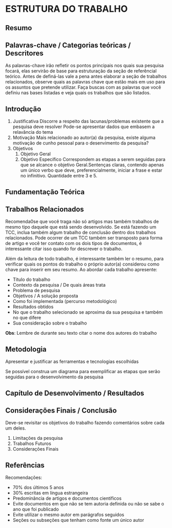 # ESTRUTURA DO TRABALHO

## Resumo

## Palavras-chave / Categorias teóricas / Descritores
As palavras-chave irão refletir os pontos principais nos quais sua pesquisa focará, elas servirão de base para estruturação da seção de referêncial teórico. Antes de definá-las vale a pena antes elaborar a seção de trabalhos relacionados, observe quais as palavras chave que estão mais em uso para os assuntos que pretende utilizar. Faça buscas com as palavras que você definiu nas bases listadas e veja quais os trabalhos que são listados.

## Introdução

1. Justificativa
Discorre a respeito das lacunas/problemas existente que a pesquisa deve resolver
Pode-se apresentar dados que embasem a relavância do tema
1. Motivação
Mais relacionado ao autor(a) da pesquisa, existe alguma motivação de cunho pessoal para o desenvimento da pesquisa?
1. Objetivos
    1. Objetivo Geral
    1. Objetivo Específico
        Correspondem as etapas a serem seguidas para que se alcance o objetivo Geral.Sentenças claras, contendo apenas um único verbo que deve, preferencialmente, iniciar a frase e estar no infinitivo. Quantidade entre 3 e 5.


## Fundamentação Teórica


## Trabalhos Relacionados

Recomenda0se que você traga não só artigos mas também  trabalhos de mesmo tipo daquele que está sendo desenvolvido. Se está fazendo um TCC, inclua também algum trabalho de conclusão dentro dos trabalhos relacionados. Pode ocorrer de um TCC também ser transposto para forma de artigo e você ter contato com os dois tipos de documentos, é interessante citar isso quando for descrever o trabalho.

Além da leitura de todo trabalho, é interessante também ler o resumo, para verificar quais os pontos do trabalho o próprio autor(a) considerou como chave para inserir em seu resumo. Ao abordar cada trabalho apresente: 
* Título do trabalho
* Contexto da pesquisa / De quais áreas trata
* Problema de pesquisa 
* Objetivos / A solução proposta
* Como foi implementada (percurso metodológico)
* Resultados obtidos
* No que o trabalho selecionado se aproxima da sua pesquisa e também no que difere
* Sua consideração sobre o trabalho


**Obs**: Lembre de durante seu texto citar o nome dos autores do trabalho


## Metodologia
Apresentar e justificar as ferramentas e tecnologias escolhidas

Se possível construa um diagrama para exemplificar as etapas que serão seguidas para o desenvolvimento da pesquisa


## Capítulo de Desenvolvimento / Resultados


## Considerações Finais / Conclusão
Deve-se revisitar os objetivos do trabalho fazendo comentários sobre cada um deles.

1. Limitações da pesquisa
1. Trabalhos Futuros
1. Considerações Finais


## Referências

Recomendações:
* 70% dos últimos 5 anos
* 30% escritas em língua estrangeira
* Predominância de artigos e documentos científicos
* Evite documentos em que não se tem autoria definida ou não se sabe o ano que foi publicado
* Evite utilizar o mesmo autor em parágrafos seguidos
* Seções ou subseções que tenham como fonte um único autor
